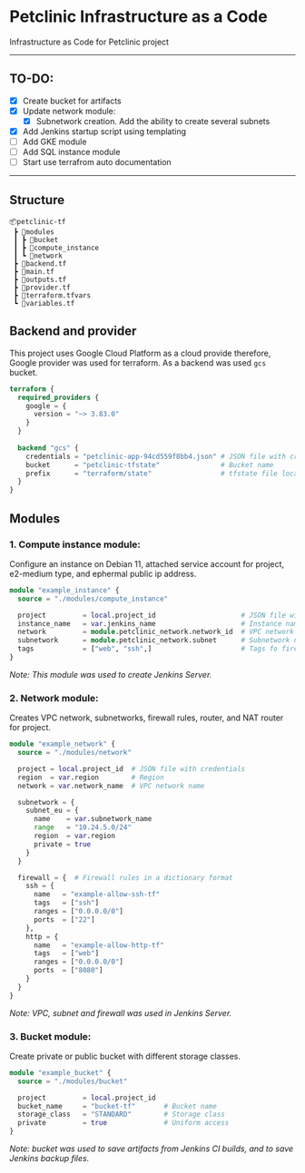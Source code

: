 # Petclinic Infrastructure as a Code

Infrastructure as Code for Petclinic project

---

## TO-DO:
- [x] Create bucket for artifacts
- [x] Update network module:
  - [x] Subnetwork creation. Add the ability to create several subnets
- [x] Add Jenkins startup script using templating
- [ ] Add GKE module
- [ ] Add SQL instance module
- [ ] Start use terrafrom auto documentation

---

## Structure
```
📦petclinic-tf
 ┣ 📂modules
 ┃ ┣ 📂bucket
 ┃ ┣ 📂compute_instance
 ┃ ┗ 📂network
 ┣ 📜backend.tf
 ┣ 📜main.tf
 ┣ 📜outputs.tf
 ┣ 📜provider.tf
 ┣ 📜terraform.tfvars
 ┗ 📜variables.tf
```

## Backend and provider

This project uses Google Cloud Platform as a cloud provide therefore, Google provider was used for terraform. As a backend was used `gcs` bucket.
```terraform
terraform {
  required_providers {
    google = {
      version = "~> 3.83.0"
    }
  }
  
  backend "gcs" {
    credentials = "petclinic-app-94cd559f8bb4.json" # JSON file with credentials
    bucket      = "petclinic-tfstate"               # Bucket name
    prefix      = "terraform/state"                 # tfstate file location in GCS
  }
}
```

## Modules
### 1. Compute instance module:
  Configure an instance on Debian 11, attached service account for project, e2-medium type, and ephermal public ip address.
```terraform
module "example_instance" {
  source = "./modules/compute_instance"

  project         = local.project_id                     # JSON file with credentials
  instance_name   = var.jenkins_name                     # Instance name
  network         = module.petclinic_network.network_id  # VPC network id
  subnetwork      = module.petclinic_network.subnet      # Subnetwork name
  tags            = ["web", "ssh",]                      # Tags fo firewall
}
```
  _Note: This module was used to create Jenkins Server._

### 2. Network module:
  Creates VPC network, subnetworks, firewall rules, router, and NAT router for project.
```terraform
module "example_network" {
  source = "./modules/network"

  project = local.project_id  # JSON file with credentials
  region  = var.region        # Region
  network = var.network_name  # VPC network name

  subnetwork = {
    subnet_eu = {
      name    = var.subnetwork_name
      range   = "10.24.5.0/24"
      region  = var.region
      private = true
    }
  }

  firewall = {  # Firewall rules in a dictionary format
    ssh = {
      name   = "example-allow-ssh-tf"
      tags   = ["ssh"]
      ranges = ["0.0.0.0/0"]
      ports  = ["22"]
    },
    http = {
      name   = "example-allow-http-tf"
      tags   = ["web"]
      ranges = ["0.0.0.0/0"]
      ports  = ["8080"]
    }
  }
}
```
  _Note: VPC, subnet and firewall was used in Jenkins Server._


### 3. Bucket module:
  Create private or public bucket with different storage classes. 
```terraform
module "example_bucket" {
  source = "./modules/bucket"

  project         = local.project_id
  bucket_name     = "bucket-tf"       # Bucket name
  storage_class   = "STANDARD"        # Storage class
  private         = true              # Uniform access
}
```
_Note: bucket was used to save artifacts from Jenkins CI builds, and to save Jenkins backup files._
